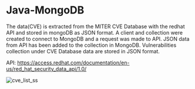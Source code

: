 # Java-MongoDB

The data(CVE) is extracted from the MITER CVE Database with the redhat API and stored in mongoDB as JSON format.
A client and collection were created to connect to MongoDB and a request was made to API.
JSON data from API has been added to the collection in MongoDB.
Vulnerabilities collection under CVE Database
data are stored in JSON format.

API: https://access.redhat.com/documentation/en-us/red_hat_security_data_api/1.0/

![cve_list_ss](https://user-images.githubusercontent.com/56002580/112985063-614d1500-9168-11eb-991d-9cef5b9d9794.png)
